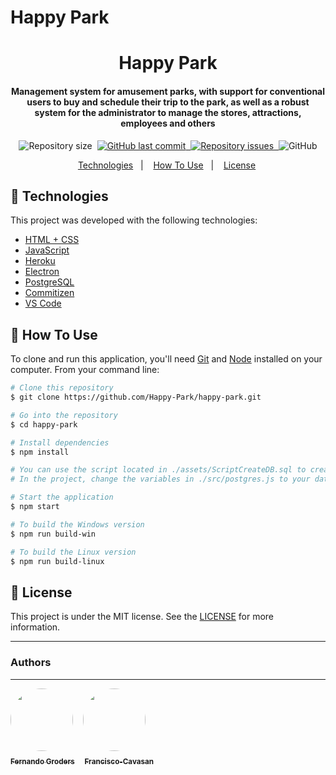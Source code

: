 # Happy Park

<h1 align="center">
    Happy Park
</h1>

<h4 align="center">
  Management system for amusement parks, with support for conventional users to buy and schedule their trip to the park, as well as a robust system for the administrator to manage the stores, attractions, employees and others
</h4>
<p align="center">
  <img alt="Repository size" src="https://img.shields.io/github/repo-size/happy-park/happy-park">&nbsp;
  <a href="https://github.com/happy-park/happy-park/commits/master">
    <img alt="GitHub last commit" src="https://img.shields.io/github/last-commit/happy-park/happy-park">&nbsp;
  </a>

  <a href="https://github.com/happy-park/happy-park/issues">
    <img alt="Repository issues" src="https://img.shields.io/github/issues/happy-park/happy-park">&nbsp;
  </a>

  <img alt="GitHub" src="https://img.shields.io/github/license/happy-park/happy-park">
</p>

<p align="center">
  <a href="https://github.com/happy-park/happy-park#-technologies">Technologies</a>&nbsp;&nbsp;&nbsp;|&nbsp;&nbsp;&nbsp;
  <a href="https://github.com/happy-park/happy-park#-how-to-use">How To Use</a>&nbsp;&nbsp;&nbsp;|&nbsp;&nbsp;&nbsp;
  <a href="https://github.com/happy-park/happy-park#-license">License</a>&nbsp;
</p>

## 🚀 Technologies

This project was developed with the following technologies:

-  [HTML + CSS](#)
-  [JavaScript](https://www.javascript.com)
-  [Heroku](dashboard.heroku.com/)
-  [Electron](https://www.electronjs.org)
-  [PostgreSQL](https://www.postgresql.org)
-  [Commitizen](https://github.com/commitizen/cz-cli)
-  [VS Code][vc]

## 📘 How To Use

To clone and run this application, you'll need [Git](https://git-scm.com) and [Node](https://nodejs.org/en/) installed on your computer. From your command line:

```bash
# Clone this repository
$ git clone https://github.com/Happy-Park/happy-park.git

# Go into the repository
$ cd happy-park

# Install dependencies
$ npm install

# You can use the script located in ./assets/ScriptCreateDB.sql to create a PostgreSQL database
# In the project, change the variables in ./src/postgres.js to your database.

# Start the application
$ npm start

# To build the Windows version
$ npm run build-win

# To build the Linux version
$ npm run build-linux

```


## 📄 License
This project is under the MIT license. See the [LICENSE](https://github.com/fegroders/diz-um-filme/blob/master/LICENSE) for more information.



---
### Authors
---

 <a href="https://github.com/FeGroders"><img style="border-radius: 50%" src="https://avatars.githubusercontent.com/u/62064189?v=4" width="100px;" alt=""/></a>
 &nbsp;&nbsp;
 <a href="https://github.com/Francisco-Cavasan"><img style="border-radius: 50%" src="https://avatars.githubusercontent.com/u/13595006?v=4" width="100px;" alt=""/></a>
 </br>
 <a href="https://github.com/FeGroders"><sub><b>Fernando Groders</b></sub></a>
 &nbsp;&nbsp;
 <a href="https://github.com/Francisco-Cavasan"><sub><b>Francisco-Cavasan</b></sub></a>
 

[nodejs]: https://nodejs.org/
[vc]: https://code.visualstudio.com/
[py]: https://www.python.org
